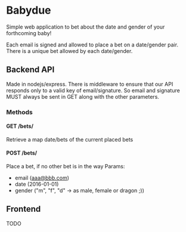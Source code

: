 # Babydue
Simple web application to bet about the date and gender of your forthcoming baby!

Each email is signed and allowed to place a bet on a date/gender pair. There is a unique bet allowed by each date/gender.


## Backend API
Made in nodejs/express.
There is middleware to ensure that our API responds only to a valid key of email/signature.
So email and signature MUST always be sent in GET along with the other parameters.

### Methods
#### GET /bets/
Retrieve a map date/bets of the current placed bets

#### POST /bets/
Place a bet, if no other bet is in the way
Params:
- email (aaa@bbb.com)
- date (2016-01-01)
- gender ("m", "f", "d" -> as male, female or dragon ;))

## Frontend
TODO

